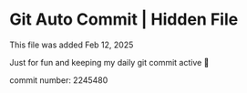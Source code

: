 # Git Auto Commit | Hidden File

This file was added Feb 12, 2025

Just for fun and keeping my daily git commit active 🤪

commit number: 2245480
